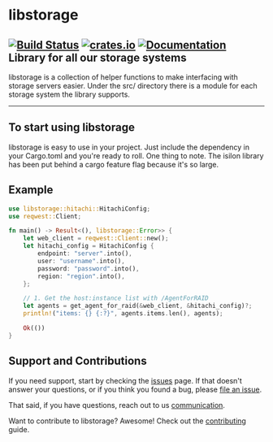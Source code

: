 # libstorage
[![Build Status](https://travis-ci.org/Comcast/libstorage.svg?branch=master)](https://travis-ci.org/Comcast/libstorage)
[![crates.io](https://img.shields.io/crates/v/reqwest.svg)](https://crates.io/crates/libstorage)
[![Documentation](https://docs.rs/reqwest/badge.svg)](https://docs.rs/libstorage)
Library for all our storage systems
----

libstorage is a collection of helper functions to make interfacing with storage servers easier.  Under the src/
directory there is a module for each storage system the library supports.  

----

## To start using libstorage

libstorage is easy to use in your project.  Just include the dependency in your Cargo.toml and you're ready to roll.
One thing to note.  The isilon library has been put behind a cargo feature flag because it's so large.

## Example

```rust
use libstorage::hitachi::HitachiConfig;
use reqwest::Client;

fn main() -> Result<(), libstorage::Error>> {
    let web_client = reqwest::Client::new();
    let hitachi_config = HitachiConfig {
        endpoint: "server".into(),
        user: "username".into(),
        password: "password".into(),
        region: "region".into(),
    };

    // 1. Get the host:instance list with /AgentForRAID
    let agents = get_agent_for_raid(&web_client, &hitachi_config)?;
    println!("items: {} {:?}", agents.items.len(), agents);

    Ok(())
}
```

## Support and Contributions

If you need support, start by checking the [issues] page.
If that doesn't answer your questions, or if you think you found a bug,
please [file an issue].

That said, if you have questions, reach out to us
[communication].

Want to contribute to libstorage? Awesome! Check out the [contributing](https://github.com/Comcast/libstorage/blob/master/Contributing.md) guide.

[communication]: https://github.com/Comcast/libstorage/issues/new
[community repository]: https://github.com/Comcast/libstorage
[file an issue]: https://github.com/Comcast/libstorage/issues/new
[issues]: https://github.com/Comcast/libstorage/issues
